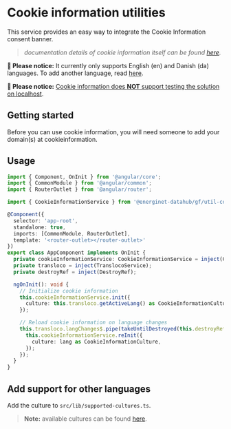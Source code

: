 # Cookie information utilities

This service provides an easy way to integrate the Cookie Information consent banner.
> *documentation details of cookie information itself can be found [here](https://support.cookieinformation.com/en/).*

**🚨 Please notice:** It currently only supports English (en) and Danish (da) languages. To add another language, read [here](#add-support-for-other-languages).

**🚨 Please notice:** [Cookie information does **NOT** support testing the solution on localhost](https://support.cookieinformation.com/en/articles/6718369-technical-faq#h_37636a716d).

## Getting started

Before you can use cookie information, you will need someone to add your domain(s) at cookieinformation.

## Usage

```ts
import { Component, OnInit } from '@angular/core';
import { CommonModule } from '@angular/common';
import { RouterOutlet } from '@angular/router';

import { CookieInformationService } from '@energinet-datahub/gf/util-cookie-information';

@Component({
  selector: 'app-root',
  standalone: true,
  imports: [CommonModule, RouterOutlet],
  template: '<router-outlet></router-outlet>'
})
export class AppComponent implements OnInit {
  private cookieInformationService: CookieInformationService = inject(CookieInformationService);
  private transloco = inject(TranslocoService);
  private destroyRef = inject(DestroyRef);

  ngOnInit(): void {
    // Initialize cookie information
    this.cookieInformationService.init({
      culture: this.transloco.getActiveLang() as CookieInformationCulture,
    });

    // Reload cookie information on language changes
    this.transloco.langChanges$.pipe(takeUntilDestroyed(this.destroyRef)).subscribe((lang) => {
      this.cookieInformationService.reInit({
        culture: lang as CookieInformationCulture,
      });
    });
  }
}
```

## Add support for other languages

Add the culture to `src/lib/supported-cultures.ts`.

>**Note:** available cultures can be found [here](https://support.cookieinformation.com/en/articles/5444177-pop-up-implementation#h_8e9379fa2f).
